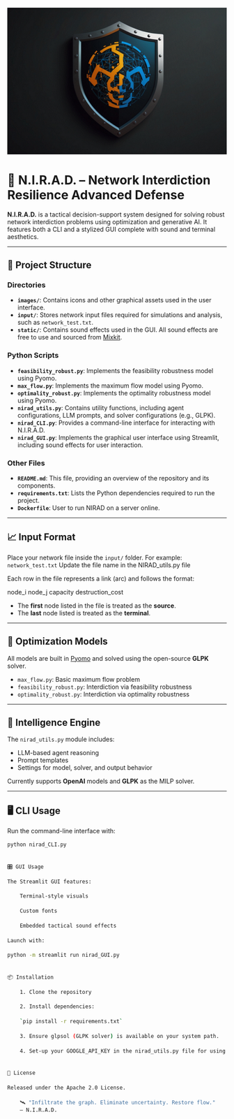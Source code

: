 ![NIRAD Logo](images/nirad.jpg)

# 🧠 N.I.R.A.D. – Network Interdiction Resilience Advanced Defense

**N.I.R.A.D.** is a tactical decision-support system designed for solving robust network interdiction problems using optimization and generative AI. It features both a CLI and a stylized GUI complete with sound and terminal aesthetics.

---

## 📂 Project Structure

### **Directories**
- **`images/`**: Contains icons and other graphical assets used in the user interface.
- **`input/`**: Stores network input files required for simulations and analysis, such as `network_test.txt`.
- **`static/`**: Contains sound effects used in the GUI. All sound effects are free to use and sourced from [Mixkit](https://mixkit.co/).

### **Python Scripts**
- **`feasibility_robust.py`**: Implements the feasibility robustness model using Pyomo.
- **`max_flow.py`**: Implements the maximum flow model using Pyomo.
- **`optimality_robust.py`**: Implements the optimality robustness model using Pyomo.
- **`nirad_utils.py`**: Contains utility functions, including agent configurations, LLM prompts, and solver configurations (e.g., GLPK).
- **`nirad_CLI.py`**: Provides a command-line interface for interacting with N.I.R.A.D.
- **`nirad_GUI.py`**: Implements the graphical user interface using Streamlit, including sound effects for user interaction.

### **Other Files**
- **`README.md`**: This file, providing an overview of the repository and its components.
- **`requirements.txt`**: Lists the Python dependencies required to run the project.
- **`Dockerfile`**: User to run NIRAD on a server online.

---

## 📈 Input Format

Place your network file inside the `input/` folder. For example: `network_test.txt`
Update the file name in the NIRAD_utils.py file

Each row in the file represents a link (arc) and follows the format:

node_i node_j capacity destruction_cost

- The **first** node listed in the file is treated as the **source**.
- The **last** node listed is treated as the **terminal**.

---

## 🧩 Optimization Models

All models are built in [Pyomo](http://www.pyomo.org/) and solved using the open-source **GLPK** solver.

- `max_flow.py`: Basic maximum flow problem
- `feasibility_robust.py`: Interdiction via feasibility robustness
- `optimality_robust.py`: Interdiction via optimality robustness

---

## 🧠 Intelligence Engine

The `nirad_utils.py` module includes:
- LLM-based agent reasoning
- Prompt templates
- Settings for model, solver, and output behavior

Currently supports **OpenAI** models and **GLPK** as the MILP solver.

---

## 🖥️ CLI Usage

Run the command-line interface with:

```bash
python nirad_CLI.py


🎛️ GUI Usage

The Streamlit GUI features:

    Terminal-style visuals

    Custom fonts

    Embedded tactical sound effects

Launch with:

python -m streamlit run nirad_GUI.py


📦 Installation

    1. Clone the repository

    2. Install dependencies:

    `pip install -r requirements.txt`

    3. Ensure glpsol (GLPK solver) is available on your system path.

    4. Set-up your GOOGLE_API_KEY in the nirad_utils.py file for using Gemini (or the appropriate key if you replace the LLM)  


📜 License

Released under the Apache 2.0 License.

    🛰️ "Infiltrate the graph. Eliminate uncertainty. Restore flow."
    — N.I.R.A.D.
